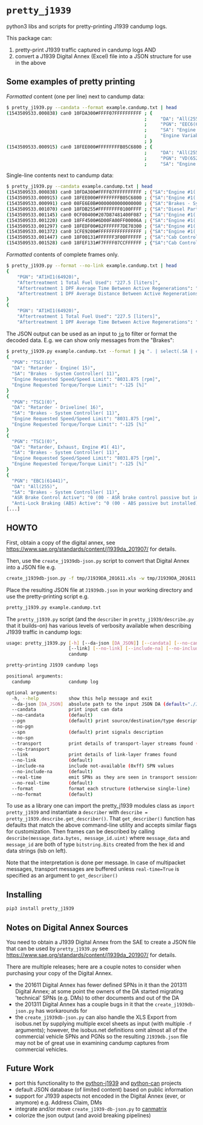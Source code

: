 # `pretty_j1939`

python3 libs and scripts for pretty-printing J1939 candump logs.

This package can:
1. pretty-print J1939 traffic captured in candump logs AND
1. convert a J1939 Digital Annex (Excel) file into a JSON structure for use in the above 

## Some examples of pretty printing

*Formatted* content (one per line) next to candump data:

```bash
$ pretty_j1939.py --candata --format example.candump.txt | head
(1543509533.000838) can0 10FDA300#FFFF07FFFFFFFFFF ; {
                                                   ;     "DA": "All(255)",
                                                   ;     "PGN": "EEC6(64931)",
                                                   ;     "SA": "Engine #1(  0)",
                                                   ;     "Engine Variable Geometry Turbocharger Actuator #1": "2.8000000000000003 [%]"
                                                   ; }
(1543509533.000915) can0 18FEE000#FFFFFFFFB05C6800 ; {
                                                   ;     "DA": "All(255)",
                                                   ;     "PGN": "VD(65248)",
                                                   ;     "SA": "Engine #1(  0)",
```

Single-line contents next to candump data:

```bash
$ pretty_j1939.py --candata example.candump.txt | head
(1543509533.000838) can0 10FDA300#FFFF07FFFFFFFFFF ; {"SA":"Engine #1(  0)","DA":"All(255)","PGN":"EEC6(64931)","Engine Variable Geometry Turbocharger Actuator #1":"2.8000000000000003 [%]"}
(1543509533.000915) can0 18FEE000#FFFFFFFFB05C6800 ; {"SA":"Engine #1(  0)","DA":"All(255)","PGN":"VD(65248)","Total Vehicle Distance":"854934.0 [m]"}
(1543509533.000991) can0 08FE6E0B#0000000000000000 ; {"SA":"Brakes - System Controller( 11)","DA":"All(255)","PGN":"HRW(65134)","Front Axle, Left Wheel Speed":"0.0 [kph]","Front axle, right wheel speed":"0.0 [kph]","Rear axle, left wheel speed":"0.0 [kph]","Rear axle, right wheel speed":"0.0 [kph]"}
(1543509533.001070) can0 18FDB255#FFFFFFFF0100FFFF ; {"SA":"Diesel Particulate Filter Controller( 85)","DA":"All(255)","PGN":"AT1IMG(64946)","Aftertreatment 1 Diesel Particulate Filter Differential Pressure":"0.1 [kPa]"}
(1543509533.001145) can0 0CF00400#207D87481400F087 ; {"SA":"Engine #1(  0)","DA":"All(255)","PGN":"EEC1(61444)","Engine Torque Mode":"2 (Unknown)","Actual Engine - Percent Torque (Fractional)":"0.0 [%]","Driver's Demand Engine - Percent Torque":"0 [%]","Actual Engine - Percent Torque":"10 [%]","Engine Speed":"649.0 [rpm]","Source Address of Controlling Device for Engine Control":"0 [SA]","Engine Demand - Percent Torque":"10 [%]"}
(1543509533.001220) can0 18FF4500#6D00FA00FF00006A ; {"SA":"Engine #1(  0)","DA":"All(255)","PGN":"PropB_45(65349)","Manufacturer Defined Usage (PropB_PDU2)":"0x6d00fa00ff00006a"}
(1543509533.001297) can0 18FEDF00#82FFFFFF7DE70300 ; {"SA":"Engine #1(  0)","DA":"All(255)","PGN":"EEC3(65247)","Nominal Friction - Percent Torque":"5 [%]","Estimated Engine Parasitic Losses - Percent Torque":"0 [%]","Aftertreatment 1 Exhaust Gas Mass Flow Rate":"199.8 [kg/h]","Aftertreatment 1 Intake Dew Point":"0 (00 - Not exceeded the dew point)","Aftertreatment 1 Exhaust Dew Point":"0 (00 - Not exceeded the dew point)","Aftertreatment 2 Intake Dew Point":"0 (00 - Not exceeded the dew point)","Aftertreatment 2 Exhaust Dew Point":"0 (00 - Not exceeded the dew point)"}
(1543509533.001372) can0 1CFE9200#FFFFFFFFFFFFFFFF ; {"SA":"Engine #1(  0)","DA":"All(255)","PGN":"EI1(65170)"}
(1543509533.001447) can0 18F00131#FFFFFF3F00FFFFFF ; {"SA":"Cab Controller - Primary( 49)","DA":"All(255)","PGN":"EBC1(61441)","Accelerator Interlock Switch":"0 (00 - Off)","Engine Retarder Selection":"0.0 [%]"}
(1543509533.001528) can0 18FEF131#F7FFFF07CCFFFFFF ; {"SA":"Cab Controller - Primary( 49)","DA":"All(255)","PGN":"CCVS1(65265)","Cruise Control Pause Switch":"1 (01 - On)","Cruise Control Active":"0 (00 - Cruise control switched off)","Cruise Control Enable Switch":"0 (00 - Cruise control disabled)","Brake Switch":"1 (01 - Brake pedal depressed)","Cruise Control Coast (Decelerate) Switch":"0 (00 - Cruise control activator not in the position \"coast\")","Cruise Control Accelerate Switch":"0 (00 - Cruise control activator not in the position \"accelerate\")"}
```

*Formatted* contents of complete frames only.

```bash
$ pretty_j1939.py --format --no-link example.candump.txt | head
{
    "PGN": "AT1HI1(64920)",
    "Aftertreatment 1 Total Fuel Used": "227.5 [liters]",
    "Aftertreatment 1 DPF Average Time Between Active Regenerations": "173933 [Seconds]",
    "Aftertreatment 1 DPF Average Distance Between Active Regenerations": "1460.5 [m]"
}
{
    "PGN": "AT1HI1(64920)",
    "Aftertreatment 1 Total Fuel Used": "227.5 [liters]",
    "Aftertreatment 1 DPF Average Time Between Active Regenerations": "173933 [Seconds]",
```

The JSON output can be used as an input to [`jq`](https://stedolan.github.io/jq/manual/) to filter or format the decoded data. E.g. we can show only messages
from the "Brakes":

```sh
$ pretty_j1939.py example.candump.txt --format | jq ". | select(.SA | contains(\"Brakes\"))"
{
  "PGN": "TSC1(0)",
  "DA": "Retarder - Engine( 15)",
  "SA": "Brakes - System Controller( 11)",
  "Engine Requested Speed/Speed Limit": "8031.875 [rpm]",
  "Engine Requested Torque/Torque Limit": "-125 [%]"
}
{
  "PGN": "TSC1(0)",
  "DA": "Retarder - Driveline( 16)",
  "SA": "Brakes - System Controller( 11)",
  "Engine Requested Speed/Speed Limit": "8031.875 [rpm]",
  "Engine Requested Torque/Torque Limit": "-125 [%]"
}
{
  "PGN": "TSC1(0)",
  "DA": "Retarder, Exhaust, Engine #1( 41)",
  "SA": "Brakes - System Controller( 11)",
  "Engine Requested Speed/Speed Limit": "8031.875 [rpm]",
  "Engine Requested Torque/Torque Limit": "-125 [%]"
}
{
  "PGN": "EBC1(61441)",
  "DA": "All(255)",
  "SA": "Brakes - System Controller( 11)",
  "ASR Brake Control Active": "0 (00 - ASR brake control passive but installed)",
  "Anti-Lock Braking (ABS) Active": "0 (00 - ABS passive but installed)",
[...]
```

## HOWTO

First, obtain a copy of the digital annex, see https://www.sae.org/standards/content/j1939da_201907/ for details.

Then, use the `create_j1939db-json.py` script to convert that Digital Annex into a JSON file e.g.

```bash
create_j1939db-json.py -f tmp/J1939DA_201611.xls -w tmp/J1939DA_201611.json
```

Place the resulting JSON file at `J1939db.json` in your working directory and use the pretty-printing script e.g.

```bash
pretty_j1939.py example.candump.txt
```

The `pretty_j1939.py` script (and the `describer` in `pretty_j1939/describe.py` that it builds-on) has various levels of
verbosity available when describing J1939 traffic in candump logs:

```bash
usage: pretty_j1939.py [-h] [--da-json [DA_JSON]] [--candata] [--no-candata] [--pgn] [--no-pgn] [--spn] [--no-spn] [--transport] [--no-transport]
                       [--link] [--no-link] [--include-na] [--no-include-na] [--real-time] [--no-real-time] [--format] [--no-format]
                       candump

pretty-printing J1939 candump logs

positional arguments:
  candump              candump log

optional arguments:
  -h, --help           show this help message and exit
  --da-json [DA_JSON]  absolute path to the input JSON DA (default="./J1939db.json")
  --candata            print input can data
  --no-candata         (default)
  --pgn                (default) print source/destination/type description
  --no-pgn
  --spn                (default) print signals description
  --no-spn
  --transport          print details of transport-layer streams found (default)
  --no-transport
  --link               print details of link-layer frames found
  --no-link            (default)
  --include-na         include not-available (0xff) SPN values
  --no-include-na      (default)
  --real-time          emit SPNs as they are seen in transport sessions
  --no-real-time       (default)
  --format             format each structure (otherwise single-line)
  --no-format          (default)
```

To use as a library one can import the pretty_j1939 modules class as `import pretty_j1939` and instantiate a `describer`
with `describe = pretty_j1939.describe.get_describer()`. That `get_describer()` function has defaults that match the
above command-line utility and accepts similar flags for customization. Then frames can be described by calling
`describe(message_data.bytes, message_id.uint)` where `message_data` and `message_id` are both of type `bitstring.Bits`
created from the hex id and data strings (lsb on left).

Note that the interpretation is done per message. In case of multipacket messages, transport messages are buffered
unless `real-time=True` is specified as an argument to `get_describer()`

## Installing

```bash
pip3 install pretty_j1939
```

## Notes on Digital Annex Sources

You need to obtain a J1939 Digital Annex from the SAE to create a JSON file that can be used by `pretty_j1939.py` see
https://www.sae.org/standards/content/j1939da_201907/ for details.

There are multiple releases; here are a couple notes to consider when purchasing your copy of the Digital Annex.
* the 201611 Digital Annex has fewer defined SPNs in it than the 201311 Digital Annex; at some point the owners of the
DA started migrating 'technical' SPNs (e.g. DMs) to other documents and out of the DA
* the 201311 Digital Annex has a couple bugs in it that the `create_j1939db-json.py` has workarounds for
* the `create_j1939db-json.py` can also handle the XLS Export from isobus.net by supplying multiple excel sheets
as input (with multiple `-f` arguments); however, the isobus.net definitions omit almost all of the commercial vehicle
SPNs and PGNs so the resulting `J1939db.json` file may not be of great use in examining candump captures from commercial
vehicles.

## Future Work

* port this functionality to the [python-j1939](https://github.com/milhead2/python-j1939) and 
[python-can](https://github.com/hardbyte/python-can/) projects
* default JSON database (of limited content) based on public information
* support for J1939 aspects not encoded in the Digital Annex (ever, or anymore) e.g. Address Claim, DMs
* integrate and/or move `create_j1939-db-json.py` to [canmatrix](https://canmatrix.readthedocs.io/en/latest/)
* colorize the json output (and avoid breaking pipelines)